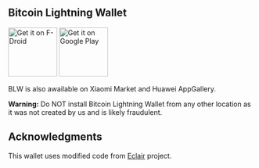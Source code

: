 Bitcoin Lightning Wallet
------------------------

[<img src="https://fdroid.gitlab.io/artwork/badge/get-it-on.png"
     alt="Get it on F-Droid"
     height="100">](https://f-droid.org/packages/com.lightning.walletapp/)
[<img src="https://play.google.com/intl/en_us/badges/images/generic/en-play-badge.png"
     alt="Get it on Google Play"
     height="100">](https://play.google.com/store/apps/details?id=com.lightning.walletapp)

BLW is also awailable on Xiaomi Market and Huawei AppGallery.

**Warning:** Do NOT install Bitcoin Lightning Wallet from any other location as it was not created by us and is likely fraudulent.


## Acknowledgments

This wallet uses modified code from [Eclair](https://github.com/ACINQ/eclair) project.
